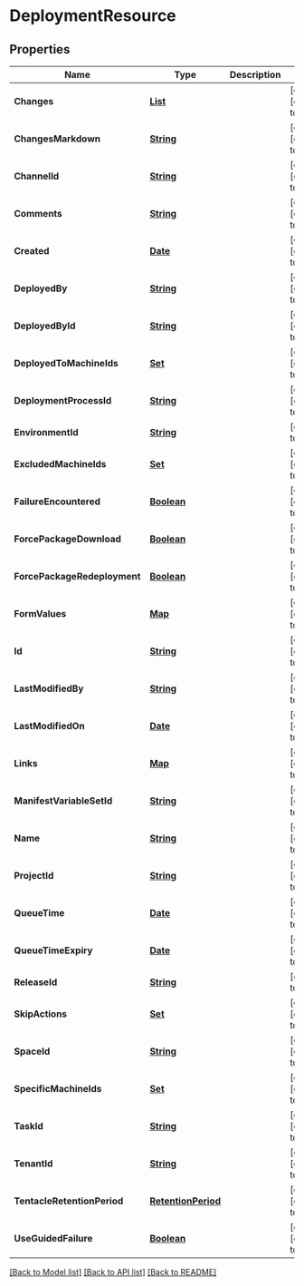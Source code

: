 # DeploymentResource
## Properties

Name | Type | Description | Notes
------------ | ------------- | ------------- | -------------
**Changes** | [**List**](ReleaseChanges.md) |  | [optional] [default to null]
**ChangesMarkdown** | [**String**](string.md) |  | [optional] [default to null]
**ChannelId** | [**String**](string.md) |  | [optional] [default to null]
**Comments** | [**String**](string.md) |  | [optional] [default to null]
**Created** | [**Date**](DateTime.md) |  | [optional] [default to null]
**DeployedBy** | [**String**](string.md) |  | [optional] [default to null]
**DeployedById** | [**String**](string.md) |  | [optional] [default to null]
**DeployedToMachineIds** | [**Set**](string.md) |  | [optional] [default to null]
**DeploymentProcessId** | [**String**](string.md) |  | [optional] [default to null]
**EnvironmentId** | [**String**](string.md) |  | [default to null]
**ExcludedMachineIds** | [**Set**](string.md) |  | [optional] [default to null]
**FailureEncountered** | [**Boolean**](boolean.md) |  | [optional] [default to null]
**ForcePackageDownload** | [**Boolean**](boolean.md) |  | [optional] [default to null]
**ForcePackageRedeployment** | [**Boolean**](boolean.md) |  | [optional] [default to null]
**FormValues** | [**Map**](string.md) |  | [optional] [default to null]
**Id** | [**String**](string.md) |  | [optional] [default to null]
**LastModifiedBy** | [**String**](string.md) |  | [optional] [default to null]
**LastModifiedOn** | [**Date**](DateTime.md) |  | [optional] [default to null]
**Links** | [**Map**](string.md) |  | [optional] [default to null]
**ManifestVariableSetId** | [**String**](string.md) |  | [optional] [default to null]
**Name** | [**String**](string.md) |  | [optional] [default to null]
**ProjectId** | [**String**](string.md) |  | [optional] [default to null]
**QueueTime** | [**Date**](DateTime.md) |  | [optional] [default to null]
**QueueTimeExpiry** | [**Date**](DateTime.md) |  | [optional] [default to null]
**ReleaseId** | [**String**](string.md) |  | [default to null]
**SkipActions** | [**Set**](string.md) |  | [optional] [default to null]
**SpaceId** | [**String**](string.md) |  | [optional] [default to null]
**SpecificMachineIds** | [**Set**](string.md) |  | [optional] [default to null]
**TaskId** | [**String**](string.md) |  | [optional] [default to null]
**TenantId** | [**String**](string.md) |  | [optional] [default to null]
**TentacleRetentionPeriod** | [**RetentionPeriod**](RetentionPeriod.md) |  | [optional] [default to null]
**UseGuidedFailure** | [**Boolean**](boolean.md) |  | [optional] [default to null]

[[Back to Model list]](../README.md#documentation-for-models) [[Back to API list]](../README.md#documentation-for-api-endpoints) [[Back to README]](../README.md)

